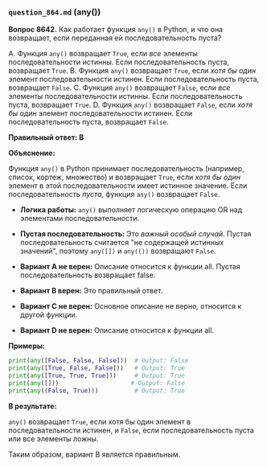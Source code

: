 ### `question_864.md` (any())

**Вопрос 8642.** Как работает функция `any()` в Python, и что она возвращает, если переданная ей последовательность пуста?

A. Функция `any()` возвращает `True`, если *все* элементы последовательности истинны. Если последовательность пуста, возвращает `True`.
B. Функция `any()` возвращает `True`, если *хотя бы один* элемент последовательности истинен. Если последовательность пуста, возвращает `False`.
C. Функция `any()` возвращает `False`, если *все* элементы последовательности истинны. Если последовательность пуста, возвращает `True`.
D. Функция `any()` возвращает `False`, если *хотя бы один* элемент последовательности истинен. Если последовательность пуста, возвращает `False`.

**Правильный ответ: B**

**Объяснение:**

Функция `any()` в Python принимает последовательность (например, список, кортеж, множество) и возвращает `True`, если *хотя бы один* элемент в этой последовательности имеет истинное значение. Если последовательность *пуста*, функция `any()` возвращает `False`.

*   **Логика работы:** `any()` выполняет логическую операцию OR над элементами последовательности.
*   **Пустая последовательность:** Это *важный особый случай*. Пустая последовательность считается "не содержащей истинных значений", поэтому `any([])` и `any(())` возвращают `False`.

*   **Вариант A не верен:**  Описание относится к функции all. Пустая последовательность возвращает false.
*   **Вариант B верен:** Это правильный ответ.
*   **Вариант C не верен:** Основное описание не верно, относится к другой функции.
*   **Вариант D не верен:** Описание относится к функции all.

**Примеры:**

```python
print(any([False, False, False]))  # Output: False
print(any([True, False, False]))   # Output: True
print(any([True, True, True]))     # Output: True
print(any([]))                    # Output: False
print(any((False, True)))          # Output: True
```

**В результате:**

`any()` возвращает `True`, если хотя бы один элемент в последовательности истинен, и `False`, если последовательность пуста или все элементы ложны.

Таким образом, вариант B является правильным.

